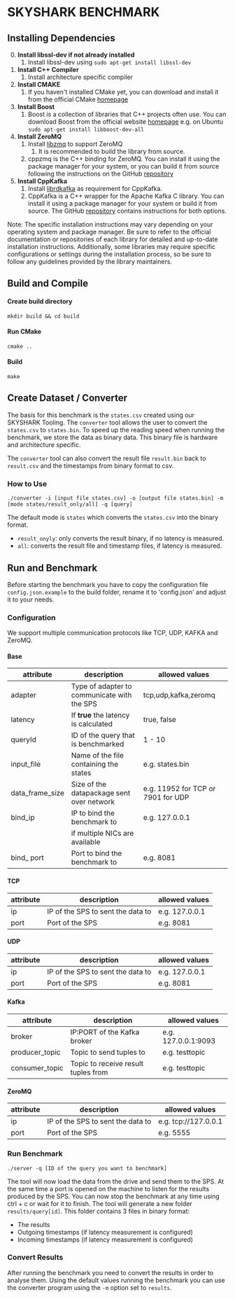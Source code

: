 # SKYSHARK BENCHMARK

## Installing Dependencies

0. **Install libssl-dev if not already installed**
   1. Install libssl-dev using ```sudo apt-get install libssl-dev```
1. **Install C++ Compiler**
   1. Install architecture specific compiler
2. **Install CMAKE**
   1. If you haven't installed CMake yet, you can download and install it from the official CMake [homepage](https://cmake.org/download/)
3. **Install Boost**
   1. Boost is a collection of libraries that C++ projects often use. You can download Boost from the official website [homepage](https://www.boost.org/users/download/)
      e.g. on Ubuntu ```sudo apt-get install libboost-dev-all```
4. **Install ZeroMQ**
   1. Install [libzmq](https://github.com/zeromq/libzmq) to support ZeroMQ
      1. It is recommended to build the library from source.
   2. cppzmq is the C++ binding for ZeroMQ. You can install it using the package manager for your system, or you can build it from source following the instructions on the GitHub [repository](https://github.com/zeromq/cppzmq)
5. **Install CppKafka**
   1. Install [librdkafka](https://github.com/confluentinc/librdkafka) as requirement for CppKafka.
   2. CppKafka is a C++ wrapper for the Apache Kafka C library. You can install it using a package manager for your system or build it from source. The GitHub [repository](https://github.com/mfontanini/cppkafka) contains instructions for both options.


Note: The specific installation instructions may vary depending on your operating system and package manager.
Be sure to refer to the official documentation or repositories of each library for detailed and up-to-date installation instructions.
Additionally, some libraries may require specific configurations or settings during the installation process, so be sure to follow any guidelines provided by the library maintainers.


## Build and Compile

#### Create build directory
`mkdir build && cd build`

#### Run CMake

`cmake ..`

#### Build

`make`

## Create Dataset / Converter

The basis for this benchmark is the `states.csv` created using our SKYSHARK Tooling.
The `converter` tool allows the user to convert the `states.csv` to `states.bin`.
To speed up the reading speed when running the benchmark, we store the data as binary data. 
This binary file is hardware and architecture specific.

The `converter` tool can also convert the result file `result.bin` back to `result.csv` and the timestamps from binary format to csv.

### How to Use

```
./converter -i [input file states.csv] -o [output file states.bin] -m [mode states/result_only/all] -q [query]
```

The default mode is `states` which converts the `states.csv` into the binary format.

- ```result_onyly```: only converts the result binary, if no latency is measured.
- ```all```: converts the result file and timestamp files, if latency is measured.

## Run and Benchmark

Before starting the benchmark you have to copy the configuration file `config.json.example` to the build folder, rename it to 'config.json' 
and adjust it to your needs.

### Configuration

We support multiple communication protocols like TCP, UDP, KAFKA and ZeroMQ.


#### Base 

| **attribute**   | **description**                             | **allowed values**                 |
|-----------------|---------------------------------------------|------------------------------------|
| adapter         | Type of adapter to communicate with the SPS | tcp,udp,kafka,zeromq               |
| latency         | If **true** the latency is calculated       | true, false                        |
| queryId         | ID of the query that is benchmarked         | 1 - 10                             |
| input_file      | Name of the file containing the states      | e.g. states.bin                    |
| data_frame_size | Size of the datapackage sent over network   | e.g. 11952 for TCP or 7901 for UDP |
| bind_ip         | IP to bind the benchmark to                 | e.g. 127.0.0.1                     |
|                 | if multiple NICs are available              |                                    |
| bind_ port      | Port to bind the benchmark to               | e.g. 8081                          |       


#### TCP

| **attribute** | **description**                   | **allowed values** |
|---------------|-----------------------------------|--------------------|
| ip            | IP of the SPS to sent the data to | e.g. 127.0.0.1     |
| port          | Port of the SPS                   | e.g. 8081          |


#### UDP 

| **attribute** | **description**                   | **allowed values** |
|---------------|-----------------------------------|--------------------|
| ip            | IP of the SPS to sent the data to | e.g. 127.0.0.1     |
| port          | Port of the SPS                   | e.g. 8081          |


#### Kafka

| **attribute**  | **description**                     | **allowed values**  |
|----------------|-------------------------------------|---------------------|
| broker         | IP:PORT of the Kafka broker         | e.g. 127.0.0.1:9093 |
| producer_topic | Topic to send tuples to             | e.g. testtopic      |
| consumer_topic | Topic to receive result tuples from | e.g. testtopic      |


#### ZeroMQ

| **attribute** | **description**                   | **allowed values**   |
|---------------|-----------------------------------|----------------------|
| ip            | IP of the SPS to sent the data to | e.g. tcp://127.0.0.1 |
| port          | Port of the SPS                   | e.g. 5555            |



### Run Benchmark


```
./server -q [ID of the query you want to benchmark]
```

The tool will now load the data from the drive and send them to the SPS.
At the same time a port is opened on the machine to listen for the results produced by the SPS.
You can now stop the benchmark at any time using ctrl + c or wait for it to finish. 
The tool will generate a new folder ```results/query[id]```.
This folder contains 3 files in binary format:

- The results
- Outgoing timestamps (if latency measurement is configured)
- Incoming timestamps (if latency measurement is configured)

### Convert Results

After running the benchmark you need to convert the results in order to analyse them. 
Using the default values running the benchmark you can use the converter program using the ``-m`` option set to ``results``.

